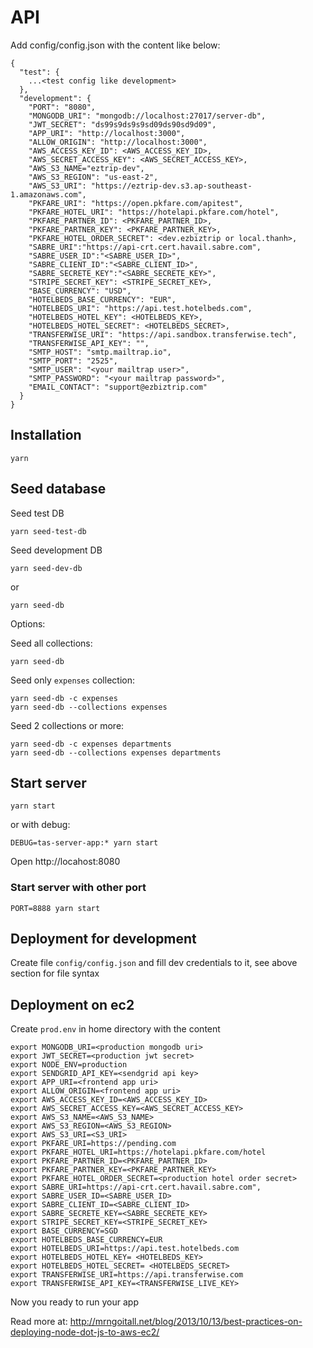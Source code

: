 # API

Add config/config.json with the content like below:

```
{
  "test": {
    ...<test config like development>
  },
  "development": {
    "PORT": "8080",
    "MONGODB_URI": "mongodb://localhost:27017/server-db",
    "JWT_SECRET": "ds99s9ds9s9sd09ds90sd9d09",
    "APP_URI": "http://localhost:3000",
    "ALLOW_ORIGIN": "http://localhost:3000",
    "AWS_ACCESS_KEY_ID": <AWS_ACCESS_KEY_ID>,
    "AWS_SECRET_ACCESS_KEY": <AWS_SECRET_ACCESS_KEY>,
    "AWS_S3_NAME="eztrip-dev",
    "AWS_S3_REGION": "us-east-2",
    "AWS_S3_URI": "https://eztrip-dev.s3.ap-southeast-1.amazonaws.com",
    "PKFARE_URI": "https://open.pkfare.com/apitest",
    "PKFARE_HOTEL_URI": "https://hotelapi.pkfare.com/hotel",
    "PKFARE_PARTNER_ID": <PKFARE_PARTNER_ID>,
    "PKFARE_PARTNER_KEY": <PKFARE_PARTNER_KEY>,
    "PKFARE_HOTEL_ORDER_SECRET": <dev.ezbiztrip or local.thanh>,
    "SABRE_URI":"https://api-crt.cert.havail.sabre.com",
    "SABRE_USER_ID":"<SABRE_USER_ID>",
    "SABRE_CLIENT_ID":"<SABRE_CLIENT_ID>",
    "SABRE_SECRETE_KEY":"<SABRE_SECRETE_KEY>",
    "STRIPE_SECRET_KEY": <STRIPE_SECRET_KEY>,
    "BASE_CURRENCY": "USD",
    "HOTELBEDS_BASE_CURRENCY": "EUR",
    "HOTELBEDS_URI": "https://api.test.hotelbeds.com",
    "HOTELBEDS_HOTEL_KEY": <HOTELBEDS_KEY>,
    "HOTELBEDS_HOTEL_SECRET": <HOTELBEDS_SECRET>,
    "TRANSFERWISE_URI": "https://api.sandbox.transferwise.tech",
    "TRANSFERWISE_API_KEY": "",
    "SMTP_HOST": "smtp.mailtrap.io",
    "SMTP_PORT": "2525",
    "SMTP_USER": "<your mailtrap user>",
    "SMTP_PASSWORD": "<your mailtrap password>",
    "EMAIL_CONTACT": "support@ezbiztrip.com"
  }
}

```

## Installation

```
yarn
```

## Seed database

Seed test DB

```
yarn seed-test-db
```

Seed development DB

```
yarn seed-dev-db
```

or

```
yarn seed-db
```

Options:

Seed all collections:

```
yarn seed-db
```

Seed only `expenses` collection:

```
yarn seed-db -c expenses
yarn seed-db --collections expenses
```

Seed 2 collections or more:

```
yarn seed-db -c expenses departments
yarn seed-db --collections expenses departments
```

## Start server

```
yarn start
```

or with debug:

```
DEBUG=tas-server-app:* yarn start
```

Open http://locahost:8080

### Start server with other port

```
PORT=8888 yarn start
```

## Deployment for development

Create file `config/config.json` and fill dev credentials to it, see above section for file syntax

## Deployment on ec2

Create `prod.env` in home directory with the content

```
export MONGODB_URI=<production mongodb uri>
export JWT_SECRET=<production jwt secret>
export NODE_ENV=production
export SENDGRID_API_KEY=<sendgrid api key>
export APP_URI=<frontend app uri>
export ALLOW_ORIGIN=<frontend app uri>
export AWS_ACCESS_KEY_ID=<AWS_ACCESS_KEY_ID>
export AWS_SECRET_ACCESS_KEY=<AWS_SECRET_ACCESS_KEY>
export AWS_S3_NAME=<AWS_S3_NAME>
export AWS_S3_REGION=<AWS_S3_REGION>
export AWS_S3_URI=<S3_URI>
export PKFARE_URI=https://pending.com
export PKFARE_HOTEL_URI=https://hotelapi.pkfare.com/hotel
export PKFARE_PARTNER_ID=<PKFARE_PARTNER_ID>
export PKFARE_PARTNER_KEY=<PKFARE_PARTNER_KEY>
export PKFARE_HOTEL_ORDER_SECRET=<production hotel order secret>
export SABRE_URI=https://api-crt.cert.havail.sabre.com",
export SABRE_USER_ID=<SABRE_USER_ID>
export SABRE_CLIENT_ID=<SABRE_CLIENT_ID>
export SABRE_SECRETE_KEY=<SABRE_SECRETE_KEY>
export STRIPE_SECRET_KEY=<STRIPE_SECRET_KEY>
export BASE_CURRENCY=SGD
export HOTELBEDS_BASE_CURRENCY=EUR
export HOTELBEDS_URI=https://api.test.hotelbeds.com
export HOTELBEDS_HOTEL_KEY= <HOTELBEDS_KEY>
export HOTELBEDS_HOTEL_SECRET= <HOTELBEDS_SECRET>
export TRANSFERWISE_URI=https://api.transferwise.com
export TRANSFERWISE_API_KEY=<TRANSFERWISE_LIVE_KEY>
```

Now you ready to run your app

Read more at: http://mrngoitall.net/blog/2013/10/13/best-practices-on-deploying-node-dot-js-to-aws-ec2/
